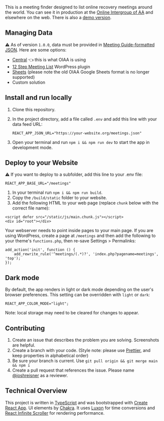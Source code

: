 This is a meeting finder designed to list online recovery meetings around the world. You can see it in production at the [Online Intergroup of AA](https://aa-intergroup.org/meetings/) and elsewhere on the web. There is also a [demo version](https://online-meeting-list.netlify.app).

## Managing Data

:warning: As of version `1.0.0`, data must be provided in [Meeting Guide-formatted JSON](https://github.com/code4recovery/spec/). Here are some options:

- [Central](https://github.com/code4recovery/central/) :point_left: this is what OIAA is using
- [12 Step Meeting List](https://wordpress.org/plugins/12-step-meeting-list/) WordPress plugin
- [Sheets](https://sheets.code4recovery.org/) (please note the old OIAA Google Sheets format is no longer supported)
- Custom solution

## Install and run locally

1. Clone this repository.
1. In the project directory, add a file called `.env` and add this line with your data feed URL:

   ```
   REACT_APP_JSON_URL="https://your-website.org/meetings.json"
   ```

1. Open your terminal and run `npm i && npm run dev` to start the app in development mode.

## Deploy to your Website

:warning: If you want to deploy to a subfolder, add this line to your .env file:

```
REACT_APP_BASE_URL="/meetings"
```

1. In your terminal run `npm i && npm run build`.
1. Copy the `/build/static` folder to your website.
1. Add the following HTML to your web page (replace `chunk` below with the correct file name):

```
<script defer src="/static/js/main.chunk.js"></script>
<div id="root"></div>
```

Your webserver needs to point inside pages to your main page. If you are using WordPress, create a page at `/meetings` and then add the following to your theme's `functions.php`, then re-save Settings > Permalinks:

```
add_action('init', function () {
    add_rewrite_rule('^meetings/(.*)?', 'index.php?pagename=meetings', 'top');
});
```

## Dark mode

By default, the app renders in light or dark mode depending on the user's browser preferences. This setting can be overridden with `light` or `dark`:

```
REACT_APP_COLOR_MODE="light";
```

Note: local storage may need to be cleared for changes to appear.

## Contributing

1. Create an issue that describes the problem you are solving. Screenshots are helpful.
1. Create a branch with your code. (Style note: please use [Prettier](https://prettier.io), and keep properties in alphabetical order)
1. Be sure your branch is current. Use `git pull origin && git merge main && npm i`
1. Create a pull request that references the issue. Please name [@joshreisner](https://github.com/joshreisner) as a reviewer.

## Technical Overview

This project is written in [TypeScript](https://www.typescriptlang.org/) and was bootstrapped with [Create React App](https://github.com/facebook/create-react-app). UI elements by [Chakra](https://chakra-ui.com/). It uses [Luxon](https://moment.github.io/luxon/#/) for time conversions and [React Infinite Scroller](https://cassetterocks.github.io/react-infinite-scroller) for rendering performance.
